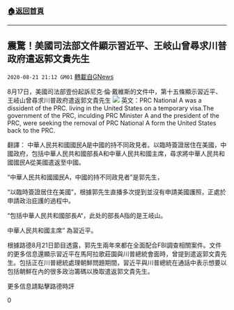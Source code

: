###  [:house:返回首頁](https://github.com/ourhimalayas/txt)
---

## 震驚！美國司法部文件顯示習近平、王岐山曾尋求川普政府遣返郭文貴先生
`2020-08-21 21:12 GM01` [轉載自GNews](https://gnews.org/zh-hant/310664/)

8月17日，美國司法部壹份起訴尼克·倫·戴維斯的文件中，第十五條顯示習近平、王岐山曾尋求川普政府遣返郭文貴先生
![](https://s3.amazonaws.com/gnews-media-offload/wp-content/uploads/2020/08/21205218/%E6%88%AA%E5%B1%8F2020-08-22-%E4%B8%8A%E5%8D%881.50.28.png)
英文：PRC National A was a dissident of the PRC. living in the United States on a temporary visa.The government of the PRC, inculding PRC Minister A and the president of the PRC, were seeking the removal of PRC National A form the United States back to the PRC.

翻譯： 中華人民共和國國民A是中國的持不同政見者。以臨時簽證居住在美國，中國政府，包括中華人民共和國部長A和中華人民共和國主席，尋求將中華人民共和國國民A從美國遣返至中國。

“中華人民共和國國民A，中國的持不同政見者”是郭先生，

“以臨時簽證居住在美國”，根據郭先生直播多次提到並沒有申請美國護照，正處於申請政治庇護的過程中。

“包括中華人民共和國部長A“，此处的部長A指的是王岐山。

中華人民共和國主席“ 為習近平。

根據路德8月21日節目透露，郭先生兩年來都在全面配合FBI調查相關案件。文件的更多信息還顯示習近平在馬阿拉歌莊園與川普總統會面時，曾提到遣返郭文貴先生。包括正在川普總統處理朝鮮問題期間，習近平與川普總統在通話中表示想要以包括朝鮮在內的很多政治籌碼以換取遣返郭文貴先生。

更多信息請點擊路德時評



0
